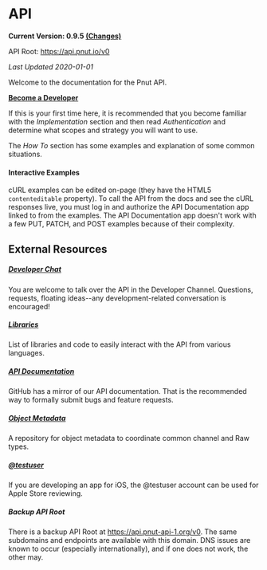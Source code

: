 # API

__Current Version: 0.9.5 [(Changes)](../changes)__

API Root: https://api.pnut.io/v0

*Last Updated 2020-01-01*

Welcome to the documentation for the Pnut API.

__[Become a Developer](https://pnut.io/dev)__

If this is your first time here, it is recommended that you become familiar with the *Implementation* section and then read *Authentication* and determine what scopes and strategy you will want to use.

The *How To* section has some examples and explanation of some common situations.


#### Interactive Examples

cURL examples can be edited on-page (they have the HTML5 `contenteditable` property). To call the API from the docs and see the cURL responses live, you must log in and authorize the API Documentation app linked to from the examples. The API Documentation app doesn't work with a few PUT, PATCH, and POST examples because of their complexity.


## External Resources

##### [Developer Chat](https://patter.chat/room/18)

You are welcome to talk over the API in the Developer Channel. Questions, requests, floating ideas--any development-related conversation is encouraged!


##### [Libraries](libraries)

List of libraries and code to easily interact with the API from various languages.


##### [API Documentation](https://github.com/pnut-api/api-spec)

GitHub has a mirror of our API documentation. That is the recommended way to formally submit bugs and feature requests.


##### [Object Metadata](https://github.com/pnut-api/object-metadata)

A repository for object metadata to coordinate common channel and Raw types.


##### [@testuser](https://pnut.io/docs/dev_resources/testuser)

If you are developing an app for iOS, the @testuser account can be used for Apple Store reviewing.


##### Backup API Root

There is a backup API Root at https://api.pnut-api-1.org/v0. The same subdomains and endpoints are available with this domain. DNS issues are known to occur (especially internationally), and if one does not work, the other may.